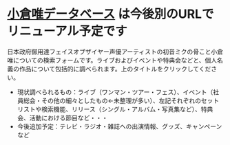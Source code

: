 # [小倉唯データベース](https://tokiyui.github.io/YuiData/) は今後別のURLでリニューアル予定です
日本政府御用達フェイスオブザイヤー声優アーティストの初音ミクの骨こと小倉唯についての検索フォームです。ライブおよびイベントや特典会などと、個人名義の作品について包括的に調べられます。上のタイトルをクリックしてください。

* 現状調べられるもの：ライブ（ワンマン・ツアー・フェス）、イベント（社員総会・その他の細々としたもの←未整理が多い）、左記それぞれのセットリストや検索機能、リリース（シングル・アルバム・写真集など）、特典会、活動における節目など・・・
* 今後追加予定：テレビ・ラジオ・雑誌への出演情報、グッズ、キャンペーンなど
